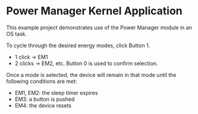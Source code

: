 # Power Manager Kernel Application


This example project demonstrates use of the Power Manager module 
in an OS task.


To cycle through the desired energy modes, click Button 1.
 * 1 click -> EM1
 * 2 clicks -> EM2, etc.
Button 0 is used to confirm selection.


Once a mode is selected, the device will remain in that mode until the following conditions are met:
 * EM1, EM2: the sleep timer expires
 * EM3: a button is pushed
 * EM4: the device resets 

